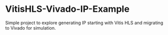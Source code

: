 # VitisHLS-Vivado-IP-Example
Simple project to explore generating IP starting with Vitis HLS and migrating to Vivado for simulation. 
